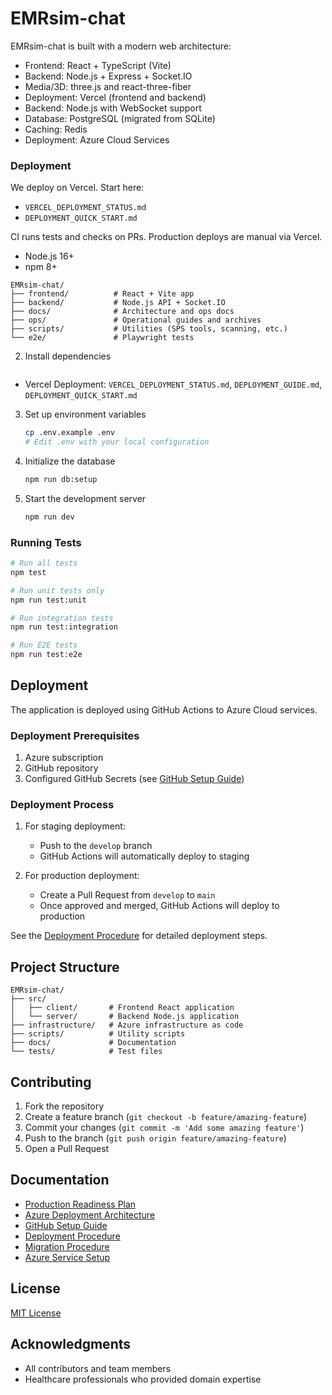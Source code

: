 # EMRsim-chat

EMRsim-chat is built with a modern web architecture:
- Frontend: React + TypeScript (Vite)
- Backend: Node.js + Express + Socket.IO
- Media/3D: three.js and react-three-fiber
- Deployment: Vercel (frontend and backend)
- Backend: Node.js with WebSocket support
- Database: PostgreSQL (migrated from SQLite)
- Caching: Redis
- Deployment: Azure Cloud Services

### Deployment

We deploy on Vercel. Start here:
- `VERCEL_DEPLOYMENT_STATUS.md`
- `DEPLOYMENT_QUICK_START.md`

CI runs tests and checks on PRs. Production deploys are manual via Vercel.

- Node.js 16+
- npm 8+
```
EMRsim-chat/
├── frontend/          # React + Vite app
├── backend/           # Node.js API + Socket.IO
├── docs/              # Architecture and ops docs
├── ops/               # Operational guides and archives
├── scripts/           # Utilities (SPS tools, scanning, etc.)
└── e2e/               # Playwright tests
```

2. Install dependencies
   ```bash
- Vercel Deployment: `VERCEL_DEPLOYMENT_STATUS.md`, `DEPLOYMENT_GUIDE.md`, `DEPLOYMENT_QUICK_START.md`

3. Set up environment variables
   ```bash
   cp .env.example .env
   # Edit .env with your local configuration
   ```

4. Initialize the database
   ```bash
   npm run db:setup
   ```

5. Start the development server
   ```bash
   npm run dev
   ```

### Running Tests

```bash
# Run all tests
npm test

# Run unit tests only
npm run test:unit

# Run integration tests
npm run test:integration

# Run E2E tests
npm run test:e2e
```

## Deployment

The application is deployed using GitHub Actions to Azure Cloud services.

### Deployment Prerequisites

1. Azure subscription
2. GitHub repository
3. Configured GitHub Secrets (see [GitHub Setup Guide](docs/GITHUB_SETUP_GUIDE.md))

### Deployment Process

1. For staging deployment:
   - Push to the `develop` branch
   - GitHub Actions will automatically deploy to staging

2. For production deployment:
   - Create a Pull Request from `develop` to `main`
   - Once approved and merged, GitHub Actions will deploy to production

See the [Deployment Procedure](docs/DEPLOYMENT_PROCEDURE.md) for detailed deployment steps.

## Project Structure

```
EMRsim-chat/
├── src/
│   ├── client/       # Frontend React application
│   └── server/       # Backend Node.js application
├── infrastructure/   # Azure infrastructure as code
├── scripts/          # Utility scripts
├── docs/             # Documentation
└── tests/            # Test files
```

## Contributing

1. Fork the repository
2. Create a feature branch (`git checkout -b feature/amazing-feature`)
3. Commit your changes (`git commit -m 'Add some amazing feature'`)
4. Push to the branch (`git push origin feature/amazing-feature`)
5. Open a Pull Request

## Documentation

- [Production Readiness Plan](PRODUCTION_READINESS_PLAN.md)
- [Azure Deployment Architecture](docs/AZURE_DEPLOYMENT_ARCHITECTURE.md)
- [GitHub Setup Guide](docs/GITHUB_SETUP_GUIDE.md)
- [Deployment Procedure](docs/DEPLOYMENT_PROCEDURE.md)
- [Migration Procedure](docs/MIGRATION_PROCEDURE.md)
- [Azure Service Setup](docs/AZURE_SERVICE_SETUP.md)

## License

[MIT License](LICENSE)

## Acknowledgments

- All contributors and team members
- Healthcare professionals who provided domain expertise
